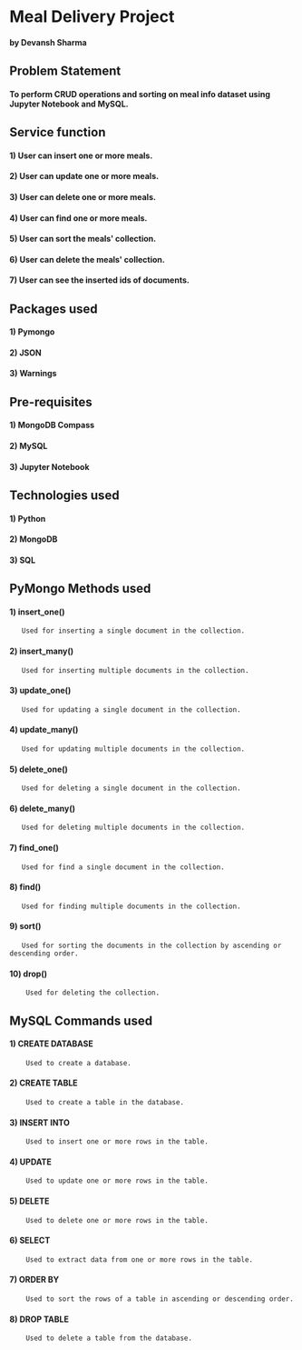 # Meal Delivery Project
#### by Devansh Sharma

## Problem Statement
#### To perform CRUD operations and sorting on meal info dataset using Jupyter Notebook and MySQL.

## Service function
#### 1) User can insert one or more meals.
#### 2) User can update one or more meals.
#### 3) User can delete one or more meals.
#### 4) User can find one or more meals.
#### 5) User can sort the meals' collection.
#### 6) User can delete the meals' collection.
#### 7) User can see the inserted ids of documents.

## Packages used
#### 1) Pymongo
#### 2) JSON
#### 3) Warnings

## Pre-requisites
#### 1) MongoDB Compass
#### 2) MySQL
#### 3) Jupyter Notebook

## Technologies used
#### 1) Python
#### 2) MongoDB
#### 3) SQL

## PyMongo Methods used
#### 1) insert_one()
       Used for inserting a single document in the collection.
#### 2) insert_many()
       Used for inserting multiple documents in the collection.
#### 3) update_one()
       Used for updating a single document in the collection.
#### 4) update_many()
       Used for updating multiple documents in the collection.
#### 5) delete_one()
       Used for deleting a single document in the collection.
#### 6) delete_many()
       Used for deleting multiple documents in the collection.
#### 7) find_one()
       Used for find a single document in the collection.
#### 8) find()
       Used for finding multiple documents in the collection.
#### 9) sort()
       Used for sorting the documents in the collection by ascending or descending order.
#### 10) drop()
        Used for deleting the collection.
        
## MySQL Commands used
#### 1) CREATE DATABASE
        Used to create a database.
#### 2) CREATE TABLE
        Used to create a table in the database.
#### 3) INSERT INTO
        Used to insert one or more rows in the table.
#### 4) UPDATE
        Used to update one or more rows in the table.
#### 5) DELETE
        Used to delete one or more rows in the table.
#### 6) SELECT
        Used to extract data from one or more rows in the table.
#### 7) ORDER BY
        Used to sort the rows of a table in ascending or descending order.
#### 8) DROP TABLE
        Used to delete a table from the database.
        

